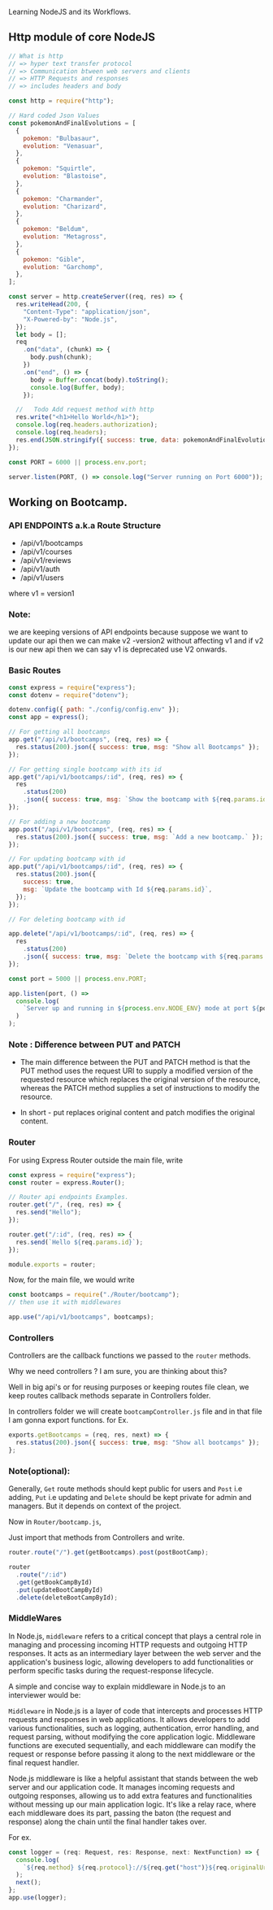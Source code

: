 Learning NodeJS and its Workflows.

## Http module of core NodeJS

```js
// What is http
// => hyper text transfer protocol
// => Communication btween web servers and clients
// => HTTP Requests and responses
// => includes headers and body

const http = require("http");

// Hard coded Json Values
const pokemonAndFinalEvolutions = [
  {
    pokemon: "Bulbasaur",
    evolution: "Venasuar",
  },
  {
    pokemon: "Squirtle",
    evolution: "Blastoise",
  },
  {
    pokemon: "Charmander",
    evolution: "Charizard",
  },
  {
    pokemon: "Beldum",
    evolution: "Metagross",
  },
  {
    pokemon: "Gible",
    evolution: "Garchomp",
  },
];

const server = http.createServer((req, res) => {
  res.writeHead(200, {
    "Content-Type": "application/json",
    "X-Powered-by": "Node.js",
  });
  let body = [];
  req
    .on("data", (chunk) => {
      body.push(chunk);
    })
    .on("end", () => {
      body = Buffer.concat(body).toString();
      console.log(Buffer, body);
    });

  //   Todo Add request method with http
  res.write("<h1>Hello World</h1>");
  console.log(req.headers.authorization);
  console.log(req.headers);
  res.end(JSON.stringify({ success: true, data: pokemonAndFinalEvolutions }));
});

const PORT = 6000 || process.env.port;

server.listen(PORT, () => console.log("Server running on Port 6000"));
```

## Working on Bootcamp.

### API ENDPOINTS a.k.a Route Structure

- /api/v1/bootcamps
- /api/v1/courses
- /api/v1/reviews
- /api/v1/auth
- /api/v1/users

where v1 = version1

### Note:

we are keeping versions of API endpoints because suppose we want to update our api then we can make v2 -version2 without affecting v1 and if v2 is our new api then we can say v1 is deprecated use V2 onwards.

### Basic Routes

```js
const express = require("express");
const dotenv = require("dotenv");

dotenv.config({ path: "./config/config.env" });
const app = express();

// For getting all bootcamps
app.get("/api/v1/bootcamps", (req, res) => {
  res.status(200).json({ success: true, msg: "Show all Bootcamps" });
});

// For getting single bootcamp with its id
app.get("/api/v1/bootcamps/:id", (req, res) => {
  res
    .status(200)
    .json({ success: true, msg: `Show the bootcamp with ${req.params.id}` });
});

// For adding a new bootcamp
app.post("/api/v1/bootcamps", (req, res) => {
  res.status(200).json({ success: true, msg: `Add a new bootcamp.` });
});

// For updating bootcamp with id
app.put("/api/v1/bootcamps/:id", (req, res) => {
  res.status(200).json({
    success: true,
    msg: `Update the bootcamp with Id ${req.params.id}`,
  });
});

// For deleting bootcamp with id

app.delete("/api/v1/bootcamps/:id", (req, res) => {
  res
    .status(200)
    .json({ success: true, msg: `Delete the bootcamp with ${req.params.id}` });
});

const port = 5000 || process.env.PORT;

app.listen(port, () =>
  console.log(
    `Server up and running in ${process.env.NODE_ENV} mode at port ${port}.`
  )
);
```

### Note : Difference between PUT and PATCH

- The main difference between the PUT and PATCH method is that the PUT method uses the request URI to supply a modified version of the requested resource which replaces the original version of the resource, whereas the PATCH method supplies a set of instructions to modify the resource.

- In short - put replaces original content and patch modifies the original content.

### Router

For using Express Router outside the main file, write

```js
const express = require("express");
const router = express.Router();

// Router api endpoints Examples.
router.get("/", (req, res) => {
  res.send("Hello");
});

router.get("/:id", (req, res) => {
  res.send(`Hello ${req.params.id}`);
});

module.exports = router;
```

Now, for the main file, we would write

```js
const bootcamps = require("./Router/bootcamp");
// then use it with middlewares

app.use("/api/v1/bootcamps", bootcamps);
```

### Controllers

Controllers are the callback functions we passed to the `router` methods.

Why we need controllers ? I am sure, you are thinking about this?

Well in big api's or for reusing purposes or keeping routes file clean, we keep routes callback methods separate in Controllers folder.

In controllers folder we will create `bootcampController.js` file and in that file I am gonna export functions. for Ex.

```js
exports.getBootcamps = (req, res, next) => {
  res.status(200).json({ success: true, msg: "Show all bootcamps" });
};
```

### Note(optional):

Generally, `Get` route methods should kept public for users and `Post` i.e adding, `Put` i.e updating and `Delete` should be kept private for admin and managers. But it depends on context of the project.

Now in `Router/bootcamp.js`,

Just import that methods from Controllers and write.

```js
router.route("/").get(getBootcamps).post(postBootCamp);

router
  .route("/:id")
  .get(getBookCampById)
  .put(updateBootCampById)
  .delete(deleteBootCampById);
```

### MiddleWares

In Node.js, `middleware` refers to a critical concept that plays a central role in managing and processing incoming HTTP requests and outgoing HTTP responses. It acts as an intermediary layer between the web server and the application's business logic, allowing developers to add functionalities or perform specific tasks during the request-response lifecycle.

A simple and concise way to explain middleware in Node.js to an interviewer would be:

`Middleware` in Node.js is a layer of code that intercepts and processes HTTP requests and responses in web applications. It allows developers to add various functionalities, such as logging, authentication, error handling, and request parsing, without modifying the core application logic. Middleware functions are executed sequentially, and each middleware can modify the request or response before passing it along to the next middleware or the final request handler.

Node.js middleware is like a helpful assistant that stands between the web server and our application code. It manages incoming requests and outgoing responses, allowing us to add extra features and functionalities without messing up our main application logic. It's like a relay race, where each middleware does its part, passing the baton (the request and response) along the chain until the final handler takes over.

For ex.

```js
const logger = (req: Request, res: Response, next: NextFunction) => {
  console.log(
    `${req.method} ${req.protocol}://${req.get("host")}${req.originalUrl} `
  );
  next();
};
app.use(logger);
```



